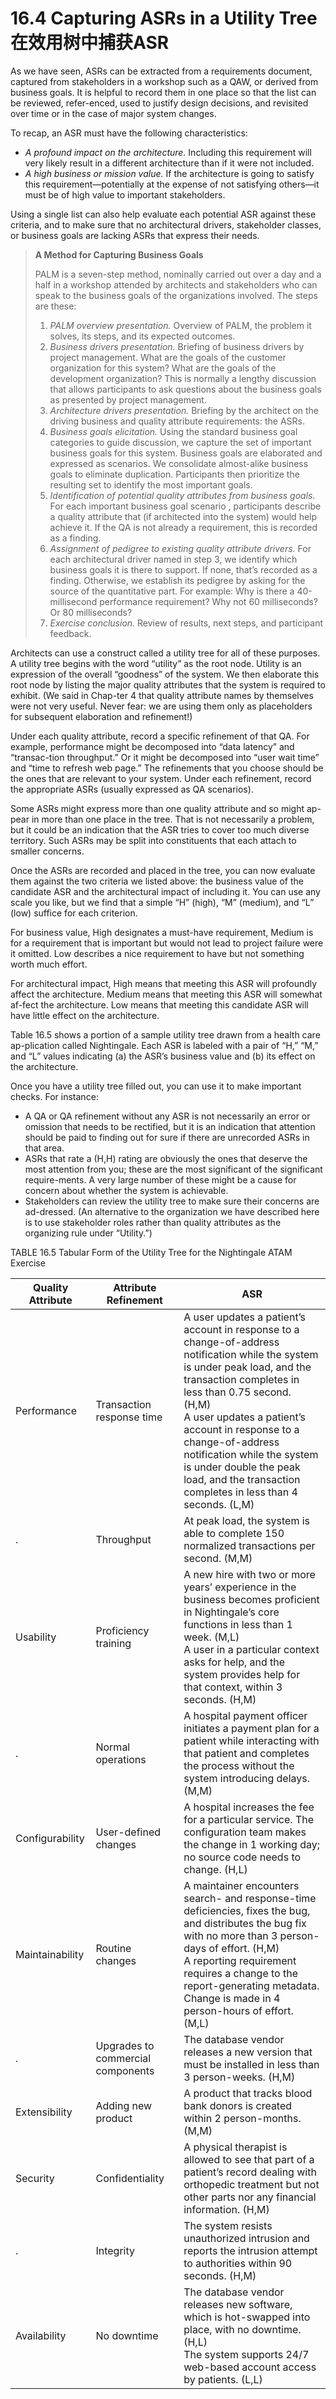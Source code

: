 16.4 Capturing ASRs in a Utility Tree 在效用树中捕获ASR
===

As we have seen, ASRs can be extracted from a requirements document, captured from stakeholders in a workshop such as a QAW, or derived from business goals. It is helpful to record them in one place so that the list can be reviewed, refer-enced, used to justify design decisions, and revisited over time or in the case of major system changes.

To recap, an ASR must have the following characteristics:

* _A profound impact on the architecture._ Including this requirement will very likely result in a different architecture than if it were not included.
* _A high business or mission value._ If the architecture is going to satisfy this requirement—potentially at the expense of not satisfying others—it must be of high value to important stakeholders.

Using a single list can also help evaluate each potential ASR against these criteria, and to make sure that no architectural drivers, stakeholder classes, or business goals are lacking ASRs that express their needs.

>
> **A Method for Capturing Business Goals**
> 
> PALM is a seven-step method, nominally carried out over a day and a half in a workshop attended by architects and stakeholders who can speak to the business goals of the organizations involved. The steps are these:
>
> 1. _PALM overview presentation._ Overview of PALM, the problem it solves, its steps, and its expected outcomes.
> 2. _Business drivers presentation._ Briefing of business drivers by project management. What are the goals of the customer organization for this system? What are the goals of the development organization? This is normally a lengthy discussion that allows participants to ask questions about the business goals as presented by project management.
> 3. _Architecture drivers presentation._ Briefing by the architect on the driving business and quality attribute requirements: the ASRs.
> 4. _Business goals elicitation._ Using the standard business goal categories to guide discussion, we capture the set of important business goals for this system. Business goals are elaborated and expressed as scenarios. We consolidate almost-alike business goals to eliminate duplication. Participants then prioritize the resulting set to identify the most important goals.
> 5. _Identification of potential quality attributes from business goals._ For each important business goal scenario , participants describe a quality attribute that (if architected into the system) would help achieve it. If the QA is not already a requirement, this is recorded as a finding.
> 6. _Assignment of pedigree to existing quality attribute drivers._ For each architectural driver named in step 3, we identify which business goals it is there to support. If none, that’s recorded as a finding. Otherwise, we establish its pedigree by asking for the source of the quantitative part. For example: Why is there a 40-millisecond performance requirement? Why not 60 milliseconds? Or 80 milliseconds?
> 7. _Exercise conclusion._ Review of results, next steps, and participant feedback.

Architects can use a construct called a utility tree for all of these purposes. A utility tree begins with the word “utility” as the root node. Utility is an expression of the overall “goodness” of the system. We then elaborate this root node by listing the major quality attributes that the system is required to exhibit. (We said in Chap-ter 4 that quality attribute names by themselves were not very useful. Never fear: we are using them only as placeholders for subsequent elaboration and refinement!)

Under each quality attribute, record a specific refinement of that QA. For example, performance might be decomposed into “data latency” and “transac-tion throughput.” Or it might be decomposed into “user wait time” and “time to refresh web page.” The refinements that you choose should be the ones that are relevant to your system. Under each refinement, record the appropriate ASRs (usually expressed as QA scenarios).

Some ASRs might express more than one quality attribute and so might ap-pear in more than one place in the tree. That is not necessarily a problem, but it could be an indication that the ASR tries to cover too much diverse territory. Such ASRs may be split into constituents that each attach to smaller concerns.

Once the ASRs are recorded and placed in the tree, you can now evaluate them against the two criteria we listed above: the business value of the candidate ASR and the architectural impact of including it. You can use any scale you like, but we find that a simple “H” (high), “M” (medium), and “L” (low) suffice for each criterion.

For business value, High designates a must-have requirement, Medium is for a requirement that is important but would not lead to project failure were it omitted. Low describes a nice requirement to have but not something worth much effort.

For architectural impact, High means that meeting this ASR will profoundly affect the architecture. Medium means that meeting this ASR will somewhat af-fect the architecture. Low means that meeting this candidate ASR will have little effect on the architecture.

Table 16.5 shows a portion of a sample utility tree drawn from a health care ap-plication called Nightingale. Each ASR is labeled with a pair of “H,” “M,” and “L” values indicating (a) the ASR’s business value and (b) its effect on the architecture.

Once you have a utility tree filled out, you can use it to make important checks. For instance:

* A QA or QA refinement without any ASR is not necessarily an error or omission that needs to be rectified, but it is an indication that attention should be paid to finding out for sure if there are unrecorded ASRs in that area. 
* ASRs that rate a (H,H) rating are obviously the ones that deserve the most attention from you; these are the most significant of the significant require-ments. A very large number of these might be a cause for concern about whether the system is achievable.
* Stakeholders can review the utility tree to make sure their concerns are ad-dressed. (An alternative to the organization we have described here is to use stakeholder roles rather than quality attributes as the organizing rule under “Utility.”)

TABLE 16.5 Tabular Form of the Utility Tree for the Nightingale ATAM Exercise

Quality Attribute | Attribute Refinement | ASR
---|---|---
Performance | Transaction response time | A user updates a patient’s account in response to a change-of-address notification while the system is under peak load, and the transaction completes in less than 0.75 second. (H,M) <br>A user updates a patient’s account in response to a change-of-address notification while the system is under double the peak load, and the transaction completes in less than 4 seconds. (L,M)
. | Throughput | At peak load, the system is able to complete 150 normalized transactions per second. (M,M)
Usability | Proficiency training | A new hire with two or more years’ experience in the business becomes proficient in Nightingale’s core functions in less than 1 week. (M,L) <br>A user in a particular context asks for help, and the system provides help for that context, within 3 seconds. (H,M)
. | Normal operations | A hospital payment officer initiates a payment plan for a patient while interacting with that patient and completes the process without the system introducing delays. (M,M)
Configurability | User-defined changes | A hospital increases the fee for a particular service. The configuration team makes the change in 1 working day; no source code needs to change. (H,L)
Maintainability | Routine changes | A maintainer encounters search- and response-time deficiencies, fixes the bug, and distributes the bug fix with no more than 3 person-days of effort. (H,M) <br>A reporting requirement requires a change to the report-generating metadata. Change is made in 4 person-hours of effort. (M,L)
. | Upgrades to commercial components | The database vendor releases a new version that must be installed in less than 3 person-weeks. (H,M)
Extensibility | Adding new product | A product that tracks blood bank donors is created within 2 person-months. (M,M)
Security | Confidentiality | A physical therapist is allowed to see that part of a patient’s record dealing with orthopedic treatment but not other parts nor any financial information. (H,M)
. | Integrity | The system resists unauthorized intrusion and reports the intrusion attempt to authorities within 90 seconds. (H,M) 
Availability | No downtime | The database vendor releases new software, which is hot-swapped into place, with no downtime. (H,L) <br>The system supports 24/7 web-based account access by patients. (L,L)
